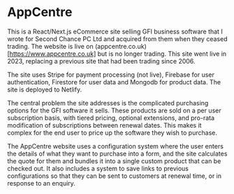# AppCentre

This is a React/Next.js eCommerce site selling GFI business software that I wrote for Second Chance PC Ltd and acquired from them when they ceased trading. The website is live on (appcentre.co.uk)[https://www.appcentre.co.uk] but is no longer trading. This site went live in 2023, replacing a previous site that had been trading since 2006.

The site uses Stripe for payment processing (not live), Firebase for user authentication, Firestore for user data and Mongodb for product data. The site is deployed to Netlify.

The central problem the site addresses is the complicated purchasing options for the GFI software it sells. These products are sold on a per user subscription basis, with tiered pricing, optional extensions, and pro-rata modification of subscriptions between renewal dates. This makes it complex for the end user to price up the software they wish to purchase.

The AppCentre website uses a configuration system where the user enters the details of what they want to purchase into a form, and the site calculates the quote for them and bundles it into a single custom product that can be checked out. It also includes a system to save links to previous configurations so that they can be sent to customers at renewal time, or in response to an enquiry.
